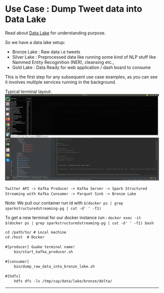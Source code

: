 # Use Case : Dump Tweet data into Data Lake

Read about [Data Lake](https://aws.amazon.com/big-data/datalakes-and-analytics/what-is-a-data-lake/) for understanding purpose.

So we have a data lake setup:
- Bronze Lake : Raw data i.e tweets
- Silver Lake : Preprocessed data like running some kind of NLP stuff like Nammed Entity Recoginition (NER), cleansing etc.,
- Gold Lake   : Data Ready for web application / dash board to consume 


This is the first step for any subsequent use case examples, as you can see it involves multiple services running in the background.

Typical terminal layout:
![](images/guake_example.png)
 
`Twitter API -> Kafka Producer -> Kafka Server -> Spark Structured Streaming with Kafka Consumer -> Parquet Sink -> Bronze Lake`

Note: We pull our container run id with `$(docker ps | grep sparkstructuredstreaming-pg | cut -d' ' -f1)`

To get a new terminal for our docker instance run : `docker exec -it $(docker ps | grep sparkstructuredstreaming-pg | cut -d' ' -f1) bash`


```
cd /path/to/ # Local machine
cd /host  # Docker

#[producer] Guake terminal name! 
    bin/start_kafka_producer.sh

#[consumer]
    bin/dump_raw_data_into_bronze_lake.sh

#[hdfs]
    hdfs dfs -ls /tmp/ssp/data/lake/bronze/delta/
```

------------------------------------------------------------------------------------------------------------------------
